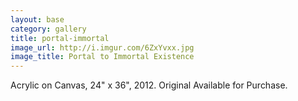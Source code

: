 ```yaml
---
layout: base
category: gallery
title: portal-immortal
image_url: http://i.imgur.com/6ZxYvxx.jpg
image_title: Portal to Immortal Existence
---
```

Acrylic on Canvas, 24" x 36", 2012. Original Available for Purchase.
